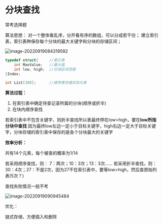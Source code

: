 # 分块查找

常考选择题

算法思想：
对一个整体看乱序，分开看有序的数组，可以分成若干份；
建立索引表，索引表种保存每个分块的最大关键字和分块的存储区间；

![image-20220919084319592](C:\Users\c1533\AppData\Roaming\Typora\typora-user-images\image-20220919084319592.png)

```c
typedef struct{		//索引表
	int MaxValue;	//最大值
	int low, high;	//分块区间范围
}Index;

int List[100];		//顺序表存储实际元素
```

**算法过程：**

1.   在索引表中确定待查记录所属的分块(顺序或折半)
2.   在块内顺序查找

若索引表中不包含关键字，则折半查找所以表最终停在low>high，要在**low所指分块中查找**
		因为最终low左边一定小于目标关键字，high右边一定大于目标关键字，分块存储的索引表中保存的是各个分块最大的关键字

**效率分析：**

共有14个元素，每个被查的概率为1/14

若采用顺序查找，则：
7：两次；10：3次；13：3次……
若采用折半查找，则：
30：4次；27：不是2次，因为27不在索引表中，要等low>high，然后查原始列表(5次？)

查找失败情况一般不考

![image-20220919090945484](C:\Users\c1533\AppData\Roaming\Typora\typora-user-images\image-20220919090945484.png)

优化：

链式存储，方便插入和删除